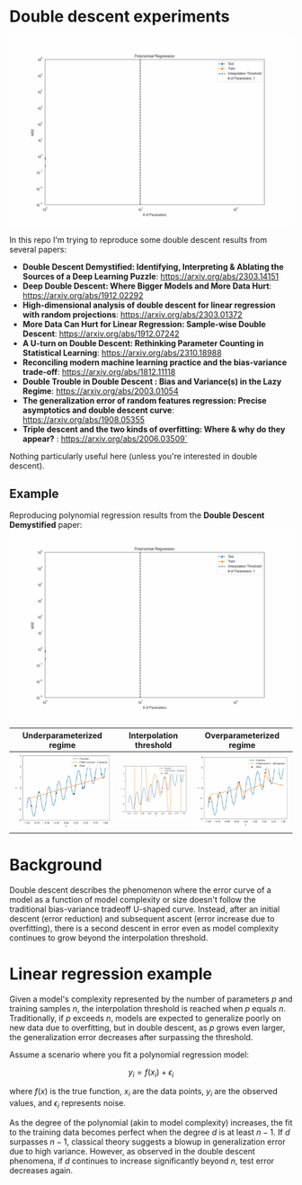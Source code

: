 # Double descent experiments

![](/output/polynomial_double_descent.gif)

In this repo I'm trying to reproduce some double descent results from several papers:
- **Double Descent Demystified: Identifying, Interpreting & Ablating the Sources of a Deep Learning Puzzle**: https://arxiv.org/abs/2303.14151
- **Deep Double Descent: Where Bigger Models and More Data Hurt**: https://arxiv.org/abs/1912.02292
- **High-dimensional analysis of double descent for linear regression with random projections**: https://arxiv.org/abs/2303.01372
- **More Data Can Hurt for Linear Regression: Sample-wise Double Descent**: https://arxiv.org/abs/1912.07242
- **A U-turn on Double Descent: Rethinking Parameter Counting in Statistical Learning**: https://arxiv.org/abs/2310.18988
- **Reconciling modern machine learning practice and the bias-variance trade-off**: https://arxiv.org/abs/1812.11118
- **Double Trouble in Double Descent : Bias and Variance(s) in the Lazy Regime**: https://arxiv.org/abs/2003.01054
- **The generalization error of random features regression: Precise asymptotics and double descent curve**: https://arxiv.org/abs/1908.05355
- **Triple descent and the two kinds of overfitting: Where & why do they appear?** : https://arxiv.org/abs/2006.03509`


Nothing particularly useful here (unless you're interested in double descent).


## Example
Reproducing polynomial regression results from the **Double Descent Demystified** paper:
![](/output/polynomial_double_descent.gif)


Underparameterized regime  | Interpolation threshold   | Overparameterized regime
:-------------------------:|:-------------------------:|:-------------------------:
![](/output/parameter_count=1/animation.gif)  |  ![](/output/parameter_count=10/animation.gif) |  ![](/output/parameter_count=200/animation.gif) 


# Background

Double descent describes the phenomenon where the error curve of a model as a function of model complexity or size doesn't follow the traditional bias-variance tradeoff U-shaped curve. Instead, after an initial descent (error reduction) and subsequent ascent (error increase due to overfitting), there is a second descent in error even as model complexity continues to grow beyond the interpolation threshold.

# Linear regression example

Given a model's complexity represented by the number of parameters $p$ and training samples $n$, the interpolation threshold is reached when $p$ equals $n$. Traditionally, if $p$ exceeds $n$, models are expected to generalize poorly on new data due to overfitting, but in double descent, as $p$ grows even larger, the generalization error decreases after surpassing the threshold.

Assume a scenario where you fit a polynomial regression model:

$$y_i=f\left(x_i\right)+\epsilon_i$$

where $f(x)$ is the true function, $x_i$ are the data points, $y_i$ are the observed values, and $\epsilon_i$ represents noise. 

As the degree of the polynomial (akin to model complexity) increases, the fit to the training data becomes perfect when the degree $d$ is at least $n-1$. If $d$ surpasses $n-1$, classical theory suggests a blowup in generalization error due to high variance. However, as observed in the double descent phenomena, if $d$ continues to increase significantly beyond $n$, test error decreases again.

